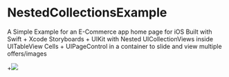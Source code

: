 # NestedCollectionsExample
A Simple Example for an E-Commerce app home page for iOS Built with Swift + Xcode Storyboards + UIKit  with Nested UICollectionViews inside UITableView Cells + UIPageControl in a container to slide and view multiple offers/images

+<img src="/demo.gif?raw=true">
